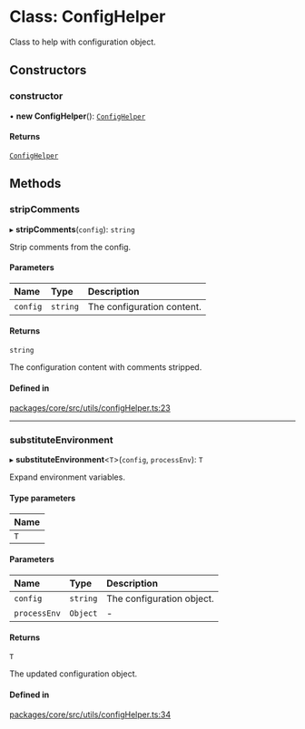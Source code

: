 # Class: ConfigHelper

Class to help with configuration object.

## Constructors

### constructor

• **new ConfigHelper**(): [`ConfigHelper`](ConfigHelper.md)

#### Returns

[`ConfigHelper`](ConfigHelper.md)

## Methods

### stripComments

▸ **stripComments**(`config`): `string`

Strip comments from the config.

#### Parameters

| Name     | Type     | Description                |
| :------- | :------- | :------------------------- |
| `config` | `string` | The configuration content. |

#### Returns

`string`

The configuration content with comments stripped.

#### Defined in

[packages/core/src/utils/configHelper.ts:23](https://github.com/gtscio/framework/blob/51767d6/packages/core/src/utils/configHelper.ts#L23)

---

### substituteEnvironment

▸ **substituteEnvironment**\<`T`\>(`config`, `processEnv`): `T`

Expand environment variables.

#### Type parameters

| Name |
| :--- |
| `T`  |

#### Parameters

| Name         | Type     | Description               |
| :----------- | :------- | :------------------------ |
| `config`     | `string` | The configuration object. |
| `processEnv` | `Object` | -                         |

#### Returns

`T`

The updated configuration object.

#### Defined in

[packages/core/src/utils/configHelper.ts:34](https://github.com/gtscio/framework/blob/51767d6/packages/core/src/utils/configHelper.ts#L34)
